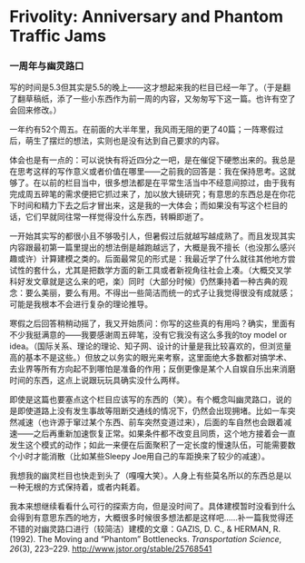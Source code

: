 # Frivolity: Anniversary and Phantom Traffic Jams

### 一周年与幽灵路口

写的时间是5.3但其实是5.5的晚上——这才想起来我的栏目已经一年了。（于是翻了翻草稿纸，添了一些小东西作为前一周的内容，又匆匆写下这一篇。也许有空了会回来修改。）

一年约有52个周五。在前面的大半年里，我风雨无阻的更了40篇；一阵寒假过后，萌生了摆烂的想法，实则也是没有达到自己要求的内容。

体会也是有一点的：可以说快有将近四分之一吧，是在催促下硬憋出来的。我总是在思考这样的写作意义或者价值在哪里——之前我的回答是：我在保持思考。这就够了。在以前的栏目当中，很多想法都是在平常生活当中不经意间掠过，由于我有完成周五碎笔的需求便把它抓过来了，加以放大镜研究；有意思的东西总是在你花下时间和精力下去之后才冒出来，这是我的一大体会；而如果没有写这个栏目的话，它们早就同往常一样觉得没什么东西，转瞬即逝了。

一开始其实写的都很小且不够吸引人，但暑假过后就越写越成熟了。而且发现其实内容跟最初第一篇里提出的想法倒是越跑越远了，大概是我不擅长（也没那么感兴趣或许）计算建模之类的。后面最常见的形式是：我最近学了什么就往其他地方尝试性的套什么，尤其是把数学方面的新工具或者新视角往社会上凑。（大概交叉学科好发文章就是这么来的吧，楽）同时（大部分时候）仍然秉持着一种古典的观念：要么美丽，要么有用。不得出一些简洁而统一的式子让我觉得很没有成就感；可能是我根本不会进行复杂的理论推导。

寒假之后回答稍稍动摇了，我又开始质问：你写的这些真的有用吗？确实，里面有不少我挺满意的——我要感谢周五碎笔，没有它我没有这么多我的toy model or idea。（国际关系、理论的理论、知子网、设计的计量是我比较喜欢的，但浏览量高的基本不是这些。）但放之以务实的眼光来考察，这里面绝大多数都对搞学术、去业界等所有方向起不到哪怕是准备的作用；反倒更像是某个人自娱自乐出来消磨时间的东西，这点上说跟玩玩具确实没什么两样。

即使是这篇也要塞点这个栏目应该写的东西的（笑）。有个概念叫幽灵路口，说的是即使道路上没有发生事故等阻断交通线的情况下，仍然会出现拥堵。比如一车突然减速（也许源于窜过某个东西、前车突然变道过来），后面的车自然也会跟着减速——之后再重新加速恢复正常。如果条件都不改变且同质，这个地方接着会一直发生这个模式的动作；如此一来便在后面聚积了一定长度的慢速队伍，可能需要数个小时才能消散（比如某些Sleepy Joe用自己的车距换来了较少的减速）。

我想我的幽灵栏目也快走到头了（嘎嘎大笑）。人身上有些莫名所以的东西总是以一种无根的方式保持着，或者内耗着。

我本来想继续看看什么可行的探索方向，但是没时间了。具体建模暂时没看到什么会得到有意思东西的地方，大概很多时候很多想法都是这样吧……补一篇我觉得还不错的对幽灵路口进行（较简洁）建模的文章：GAZIS, D. C., & HERMAN, R. (1992). The Moving and “Phantom” Bottlenecks. *Transportation Science*, *26*(3), 223–229. http://www.jstor.org/stable/25768541
